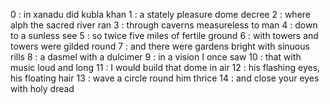 0  : in xanadu did kubla khan
1  : a stately pleasure dome decree
2  : where alph the sacred river ran
3  : through caverns measureless to man
4  : down to a sunless see
5  : so twice five miles of fertile ground
6  : with towers and towers were gilded round
7  : and there were gardens bright with sinuous rills
8  : a dasmel with a dulcimer
9  : in a vision I once saw
10 : that with music loud and long
11 : I would build that dome in air
12 : his flashing eyes, his floating hair
13 : wave a circle round him thrice
14 : and close your eyes with holy dread
